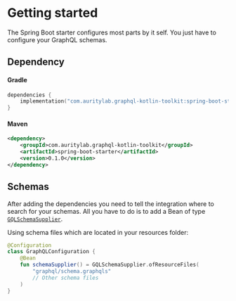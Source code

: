 # Getting started
The Spring Boot starter configures most parts by it self. You just have to configure your GraphQL schemas.

## Dependency
#### Gradle
```kotlin
dependencies {
    implementation("com.auritylab.graphql-kotlin-toolkit:spring-boot-starter:0.1.0")
}
```

#### Maven
```xml
<dependency>
    <groupId>com.auritylab.graphql-kotlin-toolkit</groupId>
    <artifactId>spring-boot-starter</artifactId>
    <version>0.1.0</version>
</dependency>
```

## Schemas
After adding the dependencies you need to tell the integration where to search for your schemas.
All you have to do is to add a Bean of type [`GQLSchemaSupplier`](../../graphql-kotlin-toolkit-spring/src/main/kotlin/com/auritylab/graphql/kotlin/toolkit/spring/configuration/GQLSchemaConfiguration.kt).


Using schema files which are located in your resources folder:
```kotlin
@Configuration
class GraphQLConfiguration {
    @Bean
    fun schemaSupplier() = GQLSchemaSupplier.ofResourceFiles(
        "graphql/schema.graphqls"
        // Other schema files
    )
}
```
